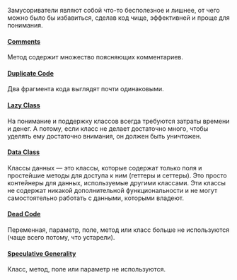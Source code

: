 Замусориватели являют собой что-то бесполезное и лишнее, от чего можно было бы избавиться, сделав код чище, эффективней и проще для понимания.

#### [Comments](Комментарии.md)
Метод содержит множество поясняющих комментариев.

#### [Duplicate Code](Дублирование%20кода.md)
Два фрагмента кода выглядят почти одинаковыми.

#### [Lazy Class](Ленивый%20класс.md)
На понимание и поддержку классов всегда требуются затраты времени и денег. А потому, если класс не делает достаточно много, чтобы уделять ему достаточно внимания, он должен быть уничтожен.

#### [Data Class](Класс%20данных.md)
Классы данных — это классы, которые содержат только поля и простейшие методы для доступа к ним (геттеры и сеттеры). Это просто контейнеры для данных, используемые другими классами. Эти классы не содержат никакой дополнительной функциональности и не могут самостоятельно работать с данными, которыми владеют.

#### [Dead Code](Мёртвый%20код.md)
Переменная, параметр, поле, метод или класс больше не используются (чаще всего потому, что устарели).

#### [Speculative Generality](Теоретическая%20общность.md)
Класс, метод, поле или параметр не используются.